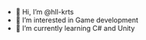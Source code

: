 - 👋 Hi, I’m @hll-krts
- 👀 I’m interested in Game development
- 🌱 I’m currently learning C# and Unity
